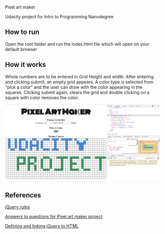 Pixel art maker

Udacity project for Intro to Programming Nanodegree


## How to run
Open the root folder and run the index.html file which will open on your default browser

## How it works
Whole numbers are to be entered in Grid Height and width.
After entering and clicking submit, an empty grid appears.
A color type is selected from "pick a color" and the user can draw with the color appearing in the squares.
Clicking submit again, clears the grid and double clicking on a square with color removes the color.


!['sample image'](Sample.png)


## References
[jQuery rules](https://www.w3schools.com/jquery/jquery_ref_selectors.asp)

[Answers to questions for Pixel art maker project ](https://knowledge.udacity.com/)

[Defining and linking jQuery to HTML](https://stackoverflow.com/questions/14106864/linking-jquery-in-html)
